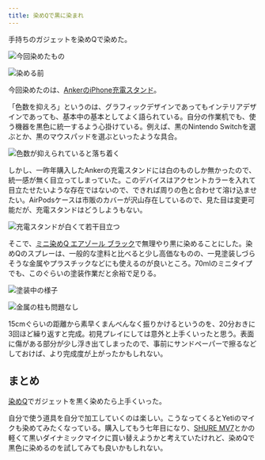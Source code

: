 ```yaml
---
title: 染めQで黒に染まれ
---
```

手持ちのガジェットを染めQで染めた。

![](https://lh3.googleusercontent.com/Ivfti0UM-x8h5UT9ozM2HNx2qykaA9oMVhJyNJjoz9bKRfujhcmF0dn5JVDno8fZHgsROKIG4YrutyMYsj685vx9pOfe4dtPIKpxXZNIL0zuIWX-LFYWDru-YYziwS12Rll0QJVEqpB8ZocLTr6XbmnNiYbOPA_AbHHwZnqLStHFu9Jnp82IIAxDGyDP "今回染めたもの")

![](https://lh3.googleusercontent.com/damAL8UJzA2T-A-OBSCPbE0IvODrfiljP6V3tOm3TX9gZxg8O-M6qosaLBUPnNDGiKqRPgyYrcI0gxRgtIJE4VHGovEpugB99-a0CXgwSz9Mmt5CMdwnbpC88toImdap3emJ1qrDe3KuzOXxtprizik9Gt8SepXbBHOgL1sVeeroF_WPWoE7o4D2jtaK "染める前")

今回染めたのは、[AnkerのiPhone充電スタンド](https://r7kamura.com/articles/2021-09-06-anker-iphone-stand)。

「色数を抑えろ」というのは、グラフィックデザインであってもインテリアデザインであっても、基本中の基本としてよく語られている。自分の作業机でも、使う機器を黒色に統一するよう心掛けている。例えば、黒のNintendo Switchを選ぶとか、黒のマウスパッドを選ぶといったような具合。

![](https://lh3.googleusercontent.com/YCwh_68u5p2RbajY65nQOGuJi795G8F5KTzsAIEWK76DleaZFMJZakJUWCVxOjYeli2dzS02OPMNx8Un_FQGf6cAgVYnzVo8BCVX9z-dor98-FuwTmQ15aR-IjSQQOE6pLPim9CwLVV0UasWw6qh_GH9_yREej5tJdTTz5RBQva2q2RZpaIsc8-KYSZL "色数が抑えられていると落ち着く")

しかし、一昨年購入したAnkerの充電スタンドには白のものしか無かったので、統一感が無く目立ってしまっていた。このデバイスはアクセントカラーを入れて目立たせたいような存在ではないので、できれば周りの色と合わせて溶け込ませたい。AirPodsケースは市販のカバーが沢山存在しているので、見た目は変更可能だが、充電スタンドはどうしようもない。

![](https://lh6.googleusercontent.com/icII97L6XMJtPd2ikJ08i3GXbvRiRCn7-mb2ErjwJaGG2lGgoCdJbpvcuhr2wWV-WaOL1h9pOPpvdwhGLhhkTbjjaKjQL14YFXozmqF5AhNYfgNTxGA4Tgv7aY1Whx10I9C3TKR90ot9jreQ8t-_JzsaK_apvjnt_UPHWuhQ6HhveMgyb0DHR_fFISx0 "充電スタンドが白くて若干目立つ")

そこで、[ミニ染めQ エアゾール ブラック](https://www.amazon.co.jp/dp/B003QMFUKO)で無理やり黒に染めることにした。染めQのスプレーは、一般的な塗料と比べると少し高価なものの、一見塗装しづらそうな金属やプラスチックなどにも使えるのが良いところ。70mlのミニタイプでも、このぐらいの塗装作業だと余裕で足りる。

![](https://lh6.googleusercontent.com/ny3Rat259VHRuqfFs0UfZKN0s3uz8YO12Y53jRcNkb-UnBSOBH1boGIfRMuBSDOfsgPhLaP3F7sjT2mvUDatFNk5Wy0sP7Z1ThCKdJ1VxuuqIsToxIk8JdKA5s9_OP844y6SXwcZWDqpjK4GxC1T5Q4BT4UqT55vaw_YRqvfwYp1nMYH7MtemUmYOg5W "塗装中の様子")

![](https://lh4.googleusercontent.com/gCCxXLMDkfLlZ0N_EhNL0e-cpVkTc1EECxHlfzVmbuMTXmMhAofyaheNaQRk3Yoew8CJneWHeakBHIbUA6aRhU2Cy3rVbV5z6Pze07ZCk9lgzybS3zi46C6MtgBLFGPbaaMiRS4f5moRwYgt1CK0TbfqUyGdDyLCjRmPX6yfUj4RsO40KLwRm7SfPZ4Z "金属の柱も問題なし")

15cmぐらいの距離から素早くまんべんなく振りかけるというのを、20分おきに3回ほど繰り返すと完成。初見プレイにしては意外と上手くいったと思う。表面に傷がある部分が少し浮き出てしまったので、事前にサンドペーパーで擦るなどしておけば、より完成度が上がったかもしれない。

まとめ
---

[染めQ](https://www.amazon.co.jp/dp/B003QMFUKO)でガジェットを黒く染めたら上手くいった。

自分で使う道具を自分で加工していくのは楽しい。こうなってくるとYetiのマイクも染めてみたくなっている。購入してもう七年目になり、[SHURE MV7](https://www.amazon.co.jp/dp/B08KY7G1GV)とかの軽くて黒いダイナミックマイクに買い替えようかと考えていたけれど、染めQで黒色に染めるのを試してみても良いかもしれない。
